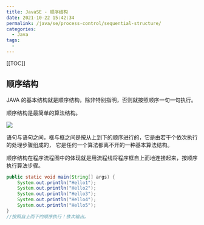 ```yaml
---
title: JavaSE - 顺序结构
date: 2021-10-22 15:42:34
permalink: /java/se/process-control/sequential-structure/
categories:
  - Java
tags:
  -
---
```


[[TOC]]

## 顺序结构

JAVA 的基本结构就是顺序结构，除非特别指明，否则就按照顺序一句一句执行。

顺序结构是最简单的算法结构。

![](https://cdn.jsdelivr.net/gh/Kele-Bingtang/static/img/JavaSE基础/20211024142151.png)

语句与语句之间，框与框之间是按从上到下的顺序进行的，它是由若干个依次执行的处理步骤组成的， 它是任何一个算法都离不开的一种基本算法结构。

顺序结构在程序流程图中的体现就是用流程线将程序框自上而地连接起来，按顺序执行算法步骤。

```java
public static void main(String[] args) {
    System.out.println("Hello1");
    System.out.println("Hello2");
    System.out.println("Hello3");
    System.out.println("Hello4");
    System.out.println("Hello5");
}
//按照自上而下的顺序执行！依次输出。
```
